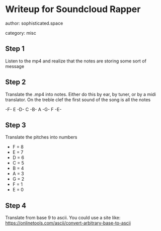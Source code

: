 # Writeup for Soundcloud Rapper

author: sophisticated.space

category: misc

## Step 1
Listen to the mp4 and realize that the notes are storing some sort of message

## Step 2
Translate the .mp4 into notes. Either do this by ear, by tuner, or by a midi translator. On the treble clef the first sound of the song is all the notes

-F-
 E
-D-
 C
-B-
 A 
-G-
 F
-E-

## Step 3
Translate the pitches into numbers
- F = 8
- E = 7
- D = 6
- C = 5
- B = 4
- A = 3
- G = 2
- F = 1
- E = 0

## Step 4
Translate from base 9 to ascii. You could use a site like: 
https://onlinetools.com/ascii/convert-arbitrary-base-to-ascii
